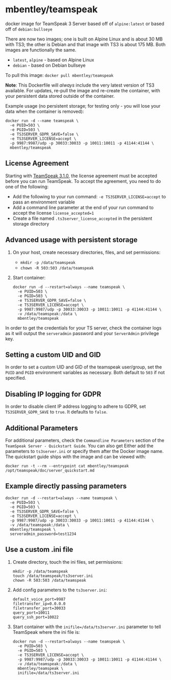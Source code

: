 # mbentley/teamspeak

docker image for TeamSpeak 3 Server
based off of `alpine:latest`
or
based off of `debian:bullseye`

There are now two images; one is built on Alpine Linux and is about 30 MB with TS3; the other is Debian and that image with TS3 is about 175 MB.  Both images are functionally the same.

- `latest`, `alpine` - based on Alpine Linux
- `debian` - based on Debian bullseye

To pull this image:
`docker pull mbentley/teamspeak`

**Note**: This Dockerfile will _always_ include the very latest version of TS3 available.  For updates, re-pull the image and re-create the container, with your persistent data stored outside of the container.

Example usage (no persistent storage; for testing only - you will lose your data when the container is removed):

```
docker run -d --name teamspeak \
  -e PUID=503 \
  -e PGID=503 \
  -e TS3SERVER_GDPR_SAVE=false \
  -e TS3SERVER_LICENSE=accept \
  -p 9987:9987/udp -p 30033:30033 -p 10011:10011 -p 41144:41144 \
  mbentley/teamspeak
```

## License Agreement

Starting with [TeamSpeak 3.1.0](https://support.teamspeakusa.com/index.php?/Knowledgebase/Article/View/344/16/how-to-accept-the-server-license-agreement-server--310), the license agreement must be accepted before you can run TeamSpeak.  To accept the agreement, you need to do one of the following:

- Add the following to your run command: `-e TS3SERVER_LICENSE=accept` to pass an environment variable
- Add a command line parameter at the end of your run command to accept the license `license_accepted=1`
- Create a file named `.ts3server_license_accepted` in the persistent storage directory

## Advanced usage with persistent storage

1. On your host, create necessary directories, files, and set permissions:

    - `mkdir -p /data/teamspeak`
    - `chown -R 503:503 /data/teamspeak`

1. Start container:

    ```
    docker run -d --restart=always --name teamspeak \
      -e PUID=503 \
      -e PGID=503 \
      -e TS3SERVER_GDPR_SAVE=false \
      -e TS3SERVER_LICENSE=accept \
      -p 9987:9987/udp -p 30033:30033 -p 10011:10011 -p 41144:41144 \
      -v /data/teamspeak:/data \
      mbentley/teamspeak
    ```

In order to get the credentials for your TS server, check the container logs as it will output the `serveradmin` password and your `ServerAdmin` privilege key.

## Setting a custom UID and GID

In order to set a custom UID and GID of the teamspeak user/group, set the `PUID` and `PGID` environment variables as necessary.  Both default to `503` if not specified.

## Disabling IP logging for GDPR

In order to disable client IP address logging to adhere to GDPR, set `TS3SERVER_GDPR_SAVE` to `true`.  It defaults to `false`.

## Additional Parameters

For additional parameters, check the `Commandline Parameters` section of the `TeamSpeak Server - Quickstart Guide`.  You can also get Either add the parameters to `ts3server.ini` or specify them after the Docker image name.  The quickstart guide ships with the image and can be viewed with:

```
docker run -t --rm --entrypoint cat mbentley/teamspeak /opt/teamspeak/doc/server_quickstart.md
```

## Example directly passing parameters

```
docker run -d --restart=always --name teamspeak \
  -e PUID=503 \
  -e PGID=503 \
  -e TS3SERVER_GDPR_SAVE=false \
  -e TS3SERVER_LICENSE=accept \
  -p 9987:9987/udp -p 30033:30033 -p 10011:10011 -p 41144:41144 \
  -v /data/teamspeak:/data \
  mbentley/teamspeak \
  serveradmin_password=test1234
```

## Use a custom .ini file

1. Create directory, touch the ini files, set permissions:

    ```
    mkdir -p /data/teamspeak
    touch /data/teamspeak/ts3server.ini
    chown -R 503:503 /data/teamspeak
    ```

1. Add config parameters to the `ts3server.ini`:

    ```
    default_voice_port=9987
    filetransfer_ip=0.0.0.0
    filetransfer_port=30033
    query_port=10011
    query_ssh_port=10022
    ```

1. Start container with the `inifile=/data/ts3server.ini` parameter to tell TeamSpeak where the ini file is:

    ```
    docker run -d --restart=always --name teamspeak \
      -e PUID=503 \
      -e PGID=503 \
      -e TS3SERVER_LICENSE=accept \
      -p 9987:9987/udp -p 30033:30033 -p 10011:10011 -p 41144:41144 \
      -v /data/teamspeak:/data \
      mbentley/teamspeak \
      inifile=/data/ts3server.ini
    ```